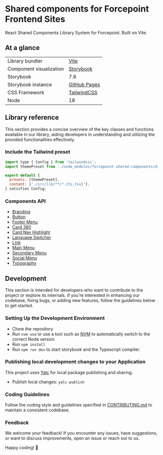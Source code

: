 # Shared components for Forcepoint Frontend Sites

React Shared Components Library System for Forcepoint. Built on Vite.

## At a glance

|   |   |
|---|---|
| Library bundler | [Vite](https://vitejs.dev/) |
| Component visualization | [Storybook](https://storybook.js.org/) |
| Storybook | 7.6 |
| Storybook instance | [GitHub Pages](https://fourkitchens.github.io/forcepoint-shared-components) |
| CSS Framework | [TailwindCSS](https://tailwindcss.com/) |
| Node | 18 |

## Library reference

This section provides a concise overview of the key classes and functions available in our library, aiding developers in understanding and utilizing the provided functionalities effectively.

### Include the Tailwind preset

```js
import type { Config } from 'tailwindcss';
import themePreset from './node_modules/forcepoint-shared-components/dist/tailwind-theme-preset.js';

export default {
  presets: [themePreset],
  content: ['./src/lib/**/*.{ts,tsx}'],
} satisfies Config;

```

### Components API

- [Branding](./docs/branding.md)
- [Button](./docs/button.md)
- [Footer Menu](./docs/api/footerMenu.md)
- [Card 380](./docs/card380.md)
- [Card Nav Highlight](./docs/navHighlight.md)
- [Language Switcher](./docs/api/languageSwitcher.md)
- [Link](./docs/link.md)
- [Main Menu](./docs/mainMenu.md)
- [Secondary Menu](./docs/secondaryMenu.md)
- [Social Menu](./docs/api/socialMenu.md)
- [Typography](./docs/typography.md)

## Development

This section is intended for developers who want to contribute to the project or explore its internals. If you're interested in enhancing our codebase, fixing bugs, or adding new features, follow the guidelines below to get started.

### Setting Up the Development Environment

- Clone the repository
- Run `nvm use` or use a tool such as [NVM](https://github.com/nvm-sh/nvm) to
automatically switch to the correct Node version
- Run `npm install`
- Run `npm run dev` to start storybook and the Typescript compiler.

### Publishing local development changes to your Application

This project uses [Yalc](https://www.npmjs.com/package/yalc) for local package publishing and sharing.

- Publish local changes: `yalc-publish`

### Coding Guidelines

Follow the coding style and guidelines specified in [CONTRIBUTING.md](./docs/CONTRIBUTING.md) to maintain a consistent codebase.

### Feedback

We welcome your feedback! If you encounter any issues, have suggestions, or want to discuss improvements, open an issue or reach out to us.

Happy coding! 🚀
